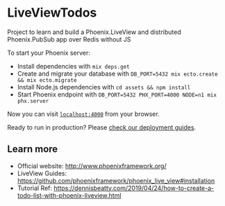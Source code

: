 # LiveViewTodos

Project to learn and build a Phoenix.LiveView and distributed Phoenix.PubSub app over Redis without JS

To start your Phoenix server:

  * Install dependencies with `mix deps.get`
  * Create and migrate your database with `DB_PORT=5432 mix ecto.create && mix ecto.migrate`
  * Install Node.js dependencies with `cd assets && npm install`
  * Start Phoenix endpoint with `DB_PORT=5432 PHX_PORT=4000 NODE=n1 mix phx.server`

Now you can visit [`localhost:4000`](http://localhost:4000) from your browser.

Ready to run in production? Please [check our deployment guides](https://hexdocs.pm/phoenix/deployment.html).

## Learn more

  * Official website: http://www.phoenixframework.org/
  * LiveView Guides: https://github.com/phoenixframework/phoenix_live_view#installation
  * Tutorial Ref: https://dennisbeatty.com/2019/04/24/how-to-create-a-todo-list-with-phoenix-liveview.html 
